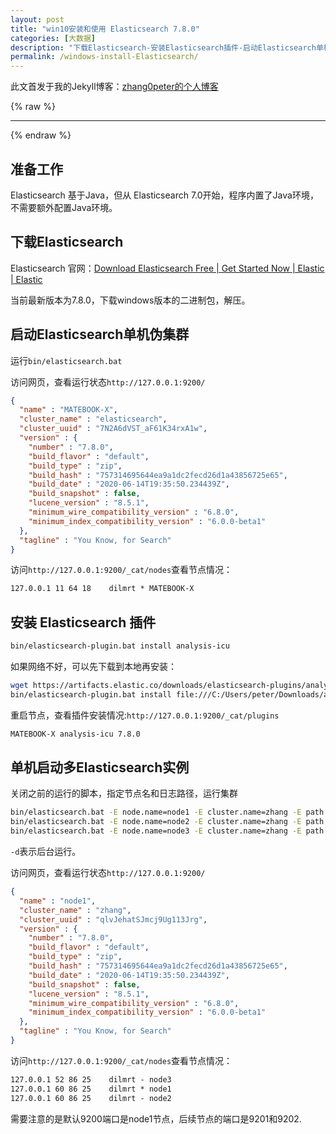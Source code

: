 ```yaml
---
layout: post
title: "win10安装和使用 Elasticsearch 7.8.0"
categories: [大数据]
description: "下载Elasticsearch-安装Elasticsearch插件-启动Elasticsearch单机伪集群"
permalink: /windows-install-Elasticsearch/
---
```


此文首发于我的Jekyll博客：[zhang0peter的个人博客](https://zhang0peter.com)         

{% raw %}
***          
{% endraw %}




## 准备工作

Elasticsearch 基于Java，但从 Elasticsearch 7.0开始，程序内置了Java环境，不需要额外配置Java环境。

## 下载Elasticsearch


Elasticsearch 官网：[Download Elasticsearch Free | Get Started Now | Elastic | Elastic](https://www.elastic.co/cn/downloads/elasticsearch)


当前最新版本为7.8.0，下载windows版本的二进制包，解压。




## 启动Elasticsearch单机伪集群

运行`bin/elasticsearch.bat`

访问网页，查看运行状态`http://127.0.0.1:9200/`

```json
{
  "name" : "MATEBOOK-X",
  "cluster_name" : "elasticsearch",
  "cluster_uuid" : "7N2A6dVST_aF61K34rxA1w",
  "version" : {
    "number" : "7.8.0",
    "build_flavor" : "default",
    "build_type" : "zip",
    "build_hash" : "757314695644ea9a1dc2fecd26d1a43856725e65",
    "build_date" : "2020-06-14T19:35:50.234439Z",
    "build_snapshot" : false,
    "lucene_version" : "8.5.1",
    "minimum_wire_compatibility_version" : "6.8.0",
    "minimum_index_compatibility_version" : "6.0.0-beta1"
  },
  "tagline" : "You Know, for Search"
}
```
访问`http://127.0.0.1:9200/_cat/nodes`查看节点情况：
```txt
127.0.0.1 11 64 18    dilmrt * MATEBOOK-X
```
## 安装 Elasticsearch 插件

```sh
bin/elasticsearch-plugin.bat install analysis-icu
```
如果网络不好，可以先下载到本地再安装：
```sh
wget https://artifacts.elastic.co/downloads/elasticsearch-plugins/analysis-icu/analysis-icu-7.8.0.zip
bin/elasticsearch-plugin.bat install file:///C:/Users/peter/Downloads/analysis-icu-7.8.0.zip
```

重启节点，查看插件安装情况:`http://127.0.0.1:9200/_cat/plugins`

```txt
MATEBOOK-X analysis-icu 7.8.0
```

## 单机启动多Elasticsearch实例

关闭之前的运行的脚本，指定节点名和日志路径，运行集群
```sh
bin/elasticsearch.bat -E node.name=node1 -E cluster.name=zhang -E path.data=node1_data -d
bin/elasticsearch.bat -E node.name=node2 -E cluster.name=zhang -E path.data=node2_data -d
bin/elasticsearch.bat -E node.name=node3 -E cluster.name=zhang -E path.data=node3_data -d
```

`-d`表示后台运行。


访问网页，查看运行状态`http://127.0.0.1:9200/`

```json
{
  "name" : "node1",
  "cluster_name" : "zhang",
  "cluster_uuid" : "qlvJehatSJmcj9Ug113Jrg",
  "version" : {
    "number" : "7.8.0",
    "build_flavor" : "default",
    "build_type" : "zip",
    "build_hash" : "757314695644ea9a1dc2fecd26d1a43856725e65",
    "build_date" : "2020-06-14T19:35:50.234439Z",
    "build_snapshot" : false,
    "lucene_version" : "8.5.1",
    "minimum_wire_compatibility_version" : "6.8.0",
    "minimum_index_compatibility_version" : "6.0.0-beta1"
  },
  "tagline" : "You Know, for Search"
}
```
访问`http://127.0.0.1:9200/_cat/nodes`查看节点情况：
```txt
127.0.0.1 52 86 25    dilmrt - node3
127.0.0.1 60 86 25    dilmrt * node1
127.0.0.1 60 86 25    dilmrt - node2
```

需要注意的是默认9200端口是node1节点，后续节点的端口是9201和9202.


